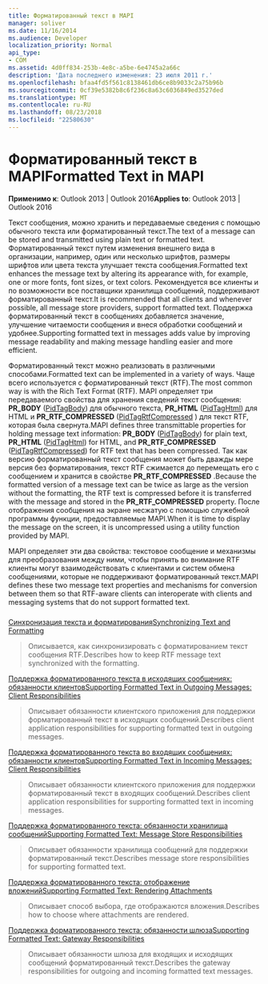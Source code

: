 ```yaml
---
title: Форматированный текст в MAPI
manager: soliver
ms.date: 11/16/2014
ms.audience: Developer
localization_priority: Normal
api_type:
- COM
ms.assetid: 4d0ff834-253b-4e8c-a5be-6e4745a2a66c
description: 'Дата последнего изменения: 23 июля 2011 г.'
ms.openlocfilehash: bfaa4fd5f561c8138461db6ce8b9033c2a75b96b
ms.sourcegitcommit: 0cf39e5382b8c6f236c8a63c6036849ed3527ded
ms.translationtype: MT
ms.contentlocale: ru-RU
ms.lasthandoff: 08/23/2018
ms.locfileid: "22580630"
---
```

# <a name="formatted-text-in-mapi"></a><span data-ttu-id="ab6bf-103">Форматированный текст в MAPI</span><span class="sxs-lookup"><span data-stu-id="ab6bf-103">Formatted Text in MAPI</span></span>

  
  
<span data-ttu-id="ab6bf-104">**Применимо к**: Outlook 2013 | Outlook 2016</span><span class="sxs-lookup"><span data-stu-id="ab6bf-104">**Applies to**: Outlook 2013 | Outlook 2016</span></span> 
  
<span data-ttu-id="ab6bf-105">Текст сообщения, можно хранить и передаваемые сведения с помощью обычного текста или форматированный текст.</span><span class="sxs-lookup"><span data-stu-id="ab6bf-105">The text of a message can be stored and transmitted using plain text or formatted text.</span></span> <span data-ttu-id="ab6bf-106">Форматированный текст путем изменения внешнего вида в организации, например, один или несколько шрифтов, размеры шрифтов или цвета текста улучшает текста сообщения.</span><span class="sxs-lookup"><span data-stu-id="ab6bf-106">Formatted text enhances the message text by altering its appearance with, for example, one or more fonts, font sizes, or text colors.</span></span> <span data-ttu-id="ab6bf-107">Рекомендуется все клиенты и по возможности все поставщики хранилища сообщений, поддерживают форматированный текст.</span><span class="sxs-lookup"><span data-stu-id="ab6bf-107">It is recommended that all clients and whenever possible, all message store providers, support formatted text.</span></span> <span data-ttu-id="ab6bf-108">Поддержка форматированный текст в сообщениях добавляется значение, улучшение читаемости сообщения и внеся обработки сообщений и удобнее.</span><span class="sxs-lookup"><span data-stu-id="ab6bf-108">Supporting formatted text in messages adds value by improving message readability and making message handling easier and more efficient.</span></span>
  
<span data-ttu-id="ab6bf-109">Форматированный текст можно реализовать в различными способами.</span><span class="sxs-lookup"><span data-stu-id="ab6bf-109">Formatted text can be implemented in a variety of ways.</span></span> <span data-ttu-id="ab6bf-110">Чаще всего используется с форматированный текст (RTF).</span><span class="sxs-lookup"><span data-stu-id="ab6bf-110">The most common way is with the Rich Text Format (RTF).</span></span> <span data-ttu-id="ab6bf-111">MAPI определяет три передаваемого свойства для хранения сведений текст сообщения: **PR_BODY** ([PidTagBody](pidtagbody-canonical-property.md)) для обычного текста, **PR_HTML** ([PidTagHtml](pidtaghtml-canonical-property.md)) для HTML и **PR_RTF_COMPRESSED** ([PidTagRtfCompressed](pidtagrtfcompressed-canonical-property.md) ) для текст RTF, которая была свернута.</span><span class="sxs-lookup"><span data-stu-id="ab6bf-111">MAPI defines three transmittable properties for holding message text information: **PR_BODY** ([PidTagBody](pidtagbody-canonical-property.md)) for plain text, **PR_HTML** ([PidTagHtml](pidtaghtml-canonical-property.md)) for HTML, and **PR_RTF_COMPRESSED** ([PidTagRtfCompressed](pidtagrtfcompressed-canonical-property.md)) for RTF text that has been compressed.</span></span> <span data-ttu-id="ab6bf-112">Так как версию форматированный текст сообщения может быть дважды мере версия без форматирования, текст RTF сжимается до перемещать его с сообщением и хранится в свойстве **PR_RTF_COMPRESSED** .</span><span class="sxs-lookup"><span data-stu-id="ab6bf-112">Because the formatted version of a message text can be twice as large as the version without the formatting, the RTF text is compressed before it is transferred with the message and stored in the **PR_RTF_COMPRESSED** property.</span></span> <span data-ttu-id="ab6bf-113">После отображения сообщения на экране несжатую с помощью служебной программы функции, предоставляемые MAPI.</span><span class="sxs-lookup"><span data-stu-id="ab6bf-113">When it is time to display the message on the screen, it is uncompressed using a utility function provided by MAPI.</span></span> 
  
<span data-ttu-id="ab6bf-114">MAPI определяет эти два свойства: текстовое сообщение и механизмы для преобразования между ними, чтобы принять во внимание RTF клиенты могут взаимодействовать с клиентами и систем обмена сообщениями, которые не поддерживают форматированный текст.</span><span class="sxs-lookup"><span data-stu-id="ab6bf-114">MAPI defines these two message text properties and mechanisms for conversion between them so that RTF-aware clients can interoperate with clients and messaging systems that do not support formatted text.</span></span>
  
### 

[<span data-ttu-id="ab6bf-115">Синхронизация текста и форматирования</span><span class="sxs-lookup"><span data-stu-id="ab6bf-115">Synchronizing Text and Formatting</span></span>](synchronizing-text-and-formatting.md)
  
> <span data-ttu-id="ab6bf-116">Описывается, как синхронизировать с форматированием текст сообщения RTF.</span><span class="sxs-lookup"><span data-stu-id="ab6bf-116">Describes how to keep RTF message text synchronized with the formatting.</span></span>
    
[<span data-ttu-id="ab6bf-117">Поддержка форматированного текста в исходящих сообщениях: обязанности клиентов</span><span class="sxs-lookup"><span data-stu-id="ab6bf-117">Supporting Formatted Text in Outgoing Messages: Client Responsibilities</span></span>](supporting-formatted-text-in-outgoing-messages-client-responsibilities.md)
  
> <span data-ttu-id="ab6bf-118">Описывает обязанности клиентского приложения для поддержки форматированный текст в исходящих сообщений.</span><span class="sxs-lookup"><span data-stu-id="ab6bf-118">Describes client application responsibilities for supporting formatted text in outgoing messages.</span></span>
    
[<span data-ttu-id="ab6bf-119">Поддержка форматированного текста во входящих сообщениях: обязанности клиентов</span><span class="sxs-lookup"><span data-stu-id="ab6bf-119">Supporting Formatted Text in Incoming Messages: Client Responsibilities</span></span>](supporting-formatted-text-in-incoming-messages-client-responsibilities.md)
  
> <span data-ttu-id="ab6bf-120">Описывает обязанности клиентского приложения для поддержки форматированный текст в входящих сообщений.</span><span class="sxs-lookup"><span data-stu-id="ab6bf-120">Describes client application responsibilities for supporting formatted text in incoming messages.</span></span>
    
[<span data-ttu-id="ab6bf-121">Поддержка форматированного текста: обязанности хранилища сообщений</span><span class="sxs-lookup"><span data-stu-id="ab6bf-121">Supporting Formatted Text: Message Store Responsibilities</span></span>](supporting-formatted-text-message-store-responsibilities.md)
  
> <span data-ttu-id="ab6bf-122">Описывает обязанности хранилища сообщений для поддержки форматированный текст.</span><span class="sxs-lookup"><span data-stu-id="ab6bf-122">Describes message store responsibilities for supporting formatted text.</span></span>
    
[<span data-ttu-id="ab6bf-123">Поддержка форматированного текста: отображение вложений</span><span class="sxs-lookup"><span data-stu-id="ab6bf-123">Supporting Formatted Text: Rendering Attachments</span></span>](supporting-formatted-text-rendering-attachments.md)
  
> <span data-ttu-id="ab6bf-124">Описывает способ выбора, где отображаются вложения.</span><span class="sxs-lookup"><span data-stu-id="ab6bf-124">Describes how to choose where attachments are rendered.</span></span>
    
[<span data-ttu-id="ab6bf-125">Поддержка форматированного текста: обязанности шлюза</span><span class="sxs-lookup"><span data-stu-id="ab6bf-125">Supporting Formatted Text: Gateway Responsibilities</span></span>](supporting-formatted-text-gateway-responsibilities.md)
  
> <span data-ttu-id="ab6bf-126">Описывает обязанности шлюза для входящих и исходящих сообщений форматированный текст.</span><span class="sxs-lookup"><span data-stu-id="ab6bf-126">Describes the gateway responsibilities for outgoing and incoming formatted text messages.</span></span>
    

